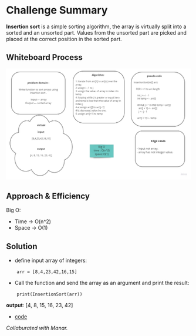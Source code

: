 # Challenge Summary
<!-- Description of the challenge -->
**Insertion sort** is a simple sorting algorithm, the array is virtually split into a sorted and an unsorted part. Values from the unsorted part are picked and placed at the correct position in the sorted part.

## Whiteboard Process
<!-- Embedded whiteboard image -->
![insertion-sort](../assets/insertion-sort.jpg)

## Approach & Efficiency
<!-- What approach did you take? Why? What is the Big O space/time for this approach? -->
Big O:
- Time -> O(n^2) 
- Space -> O(1)

## Solution
<!-- Show how to run your code, and examples of it in action -->

- define input array of integers:

```
    arr = [8,4,23,42,16,15]
```


- Call the function and send the array as an argument and print the result:

```
    print(InsertionSort(arr))
```
**output**: [4, 8, 15, 16, 23, 42]


- [code](insertion_sort.py)

*Collaburated with Manar.*
